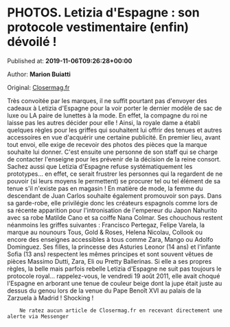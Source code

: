 
# PHOTOS. Letizia d'Espagne : son protocole vestimentaire (enfin) dévoilé !

Published at: **2019-11-06T09:26:28+00:00**

Author: **Marion Buiatti**

Original: [Closermag.fr](https://www.closermag.fr/royautes/photos-letizia-d-espagne-son-protocole-vestimentaire-enfin-devoile-1045376)

Très convoitée par les marques, il ne suffit pourtant pas d'envoyer des cadeaux à Letizia d'Espagne pour la voir porter le dernier modèle de sac de luxe ou LA paire de lunettes à la mode. En effet, la compagne du roi ne laisse pas les autres décider pour elle ! Ainsi, la royale dame a établi quelques règles pour les griffes qui souhaitent lui offrir des tenues et autres accessoires en vue d'acquérir une certaine publicité.
En premier lieu, avant tout envoi, elle exige de recevoir des photos des pièces que la marque souhaite lui donner. C'est ensuite une personne de son staff qui se charge de contacter l'enseigne pour les prévenir de la décision de la reine consort. Sachez aussi que Letizia d'Espagne refuse systématiquement les prototypes... en effet, ce serait frustrer les personnes qui la regardent de ne pouvoir (si leurs moyens le permettent) se procurer tel ou tel élément de sa tenue s'il n'existe pas en magasin !
En matière de mode, la femme du descendant de Juan Carlos souhaite également promouvoir son pays. Dans sa garde-robe, elle privilégie donc les créateurs espagnols comme lors de sa récente apparition pour l'intronisation de l'empereur du Japon Nahurito avec sa robe Matilde Cano et sa coiffe Nana Colmar. Ses chouchous restent néanmoins les griffes suivantes : Francisco Pertegaz, Felipe Varela, la marque au nounours Tous, Gold & Roses, Helena Nicolau, Collook ou encore des enseignes accessibles à tous comme Zara, Mango ou Adolfo Dominguez. Ses filles, la princesse des Asturies Leonor (14 ans) et l'infante Sofia (13 ans) respectent les mêmes principes et sont souvent vêtues de pièces Massimo Dutti, Zara, Eli ou Pretty Ballerinas.
Si elle a ses propres règles, la belle mais parfois rebelle Letizia d'Espagne ne suit pas toujours le protocole royal... rappelez-vous, le vendredi 19 août 2011, elle avait choqué l'Espagne en arborant une tenue de couleur beige dont la jupe était juste au dessus du genou lors de la venue du Pape Benoît XVI au palais de la Zarzuela à Madrid ! Shocking !

        Ne ratez aucun article de Closermag.fr en recevant directement une alerte via Messenger
      
